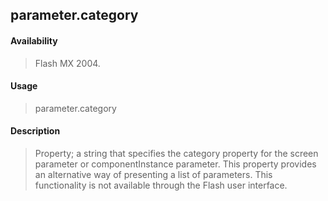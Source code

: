 ## parameter.category

#### Availability

> Flash MX 2004.

#### Usage

> parameter.category

#### Description

> Property; a string that specifies the category property for the screen parameter or componentInstance parameter. This property provides an alternative way of presenting a list of parameters. This functionality is not available through the Flash user interface.

